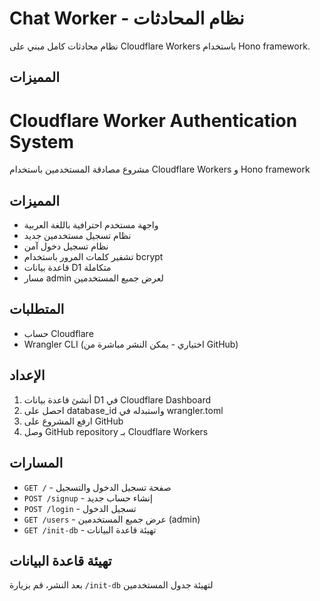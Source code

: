 # Chat Worker - نظام المحادثات

نظام محادثات كامل مبني على Cloudflare Workers باستخدام Hono framework.

## المميزات

# Cloudflare Worker Authentication System

مشروع مصادقة المستخدمين باستخدام Cloudflare Workers و Hono framework

## المميزات
- واجهة مستخدم احترافية باللغة العربية
- نظام تسجيل مستخدمين جديد
- نظام تسجيل دخول آمن
- تشفير كلمات المرور باستخدام bcrypt
- قاعدة بيانات D1 متكاملة
- مسار admin لعرض جميع المستخدمين

## المتطلبات
- حساب Cloudflare
- Wrangler CLI (اختياري - يمكن النشر مباشرة من GitHub)

## الإعداد
1. أنشئ قاعدة بيانات D1 في Cloudflare Dashboard
2. احصل على database_id واستبدله في wrangler.toml
3. ارفع المشروع على GitHub
4. وصل GitHub repository بـ Cloudflare Workers

## المسارات
- `GET /` - صفحة تسجيل الدخول والتسجيل
- `POST /signup` - إنشاء حساب جديد
- `POST /login` - تسجيل الدخول
- `GET /users` - عرض جميع المستخدمين (admin)
- `GET /init-db` - تهيئة قاعدة البيانات

## تهيئة قاعدة البيانات
بعد النشر، قم بزيارة `/init-db` لتهيئة جدول المستخدمين